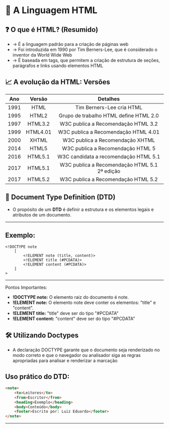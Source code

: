 # 📝 A Linguagem HTML

## ❓ O que é HTML? (Resumido)

- &rarr; É a linguagem padrão para a criação de páginas web
- &rarr; Foi introduzida em 1990 por Tim Berners-Lee, que é considerado o inventor da World Wide Web
- &rarr; É baseada em tags, que permitem a criação de estrutura de seções, parágrafos e links usando elementos HTML

## 📈 A evolução da HTML: Versões

| Ano | Versão | Detalhes |
| :---: | :---: |:---:|
| 1991 | HTML | Tim Berners-Lee cria HTML |
| 1995 | HTML2 | Grupo de trabalho HTML define HTML 2.0 |
| 1997 | HTML3.2 | W3C publica a Recomendação HTML 3.2 |
| 1999 | HTML4.01 | W3C publica a Recomendação HTML 4.01 |
| 2000 | XHTML | W3C publica a Recomendação XHTML |
| 2014 | HTML5 | W3C publica a Recomendação HTML 5 |
| 2016 | HTML5.1 | W3C candidata a recomendação HTML 5.1 |
| 2017 | HTML5.1 | W3C publica a Recomendação HTML 5.1 2ª edição |
| 2017 | HTML5.2 | W3C publica a Recomendação HTML 5.2 |

## 📄 Document Type Definition (DTD)

- O propósito de um **DTD** é definir a estrutura e os elementos legais e atributos de um documento. 
---

Exemplo:
--- 
```
<!DOCTYPE note
    [
        <!ELEMENT note (title, content)>
        <!ELEMENT title (#PCDATA)>
        <!ELEMENT content (#PCDATA)>
    ]
>
```
---

Pontos Importantes:
-   **!DOCTYPE note:** O elemento raiz do documento é note.
-   **!ELEMENT note:** O elemento note deve conter os elementos: "title" e "content".
-   **!ELEMENT title:** "title" deve ser do tipo "#PCDATA" 
-   **!ELEMENT content:** "content" deve ser do tipo "#PCDATA" 

## 🛠️ Utilizando Doctypes

- A declaração DOCTYPE garante que o documento seja renderizado no modo correto e que o navegador ou analisador siga as regras apropriadas para analisar e renderizar a marcação

Uso prático do DTD:
---
```html
<note>
    <to>Leitores</to>
    <from>Escritor</from>
    <heading>Exemplo</heading>
    <body>Conteúdo</body>
    <footer>Escrito por: Luiz Eduardo</footer>
</note>
```
---